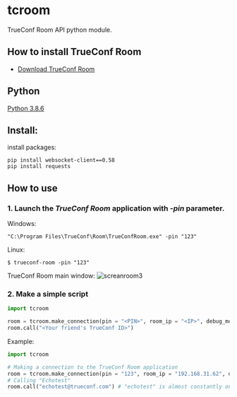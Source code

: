 # tcroom

TrueConf Room API python module.

## How to install TrueConf Room

* [Download TrueConf Room](install_trueconf_room.md)

## Python

[Python 3.8.6](https://www.python.org/downloads/release/python-386/)

## Install:

install packages:
```
pip install websocket-client==0.58
pip install requests
```

## How to use

### 1. Launch the *TrueConf Room* application with *-pin* parameter.

Windows:
```
"C:\Program Files\TrueConf\Room\TrueConfRoom.exe" -pin "123"
```

Linux:
```
$ trueconf-room -pin "123"
```

TrueConf Room main window:
![screanroom3](https://user-images.githubusercontent.com/33928051/159042119-e29003e4-4f34-4f83-b7aa-344a3e752f37.png)

### 2. Make a simple script

```python
import tcroom

room = tcroom.make_connection(pin = "<PIN>", room_ip = "<IP>", debug_mode = True)
room.call("<Your friend's TrueConf ID>")
```

Example:

```python
import tcroom

# Making a connection to the TrueConf Room application
room = tcroom.make_connection(pin = "123", room_ip = "192.168.31.62", debug_mode = True)
# Calling "Echotest"
room.call("echotest@trueconf.com") # "echotest" is almost constantly online
```
